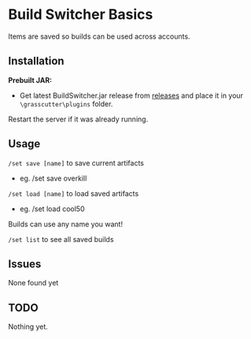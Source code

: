 # Build Switcher Basics

Items are saved so builds can be used across accounts.

## Installation
**Prebuilt JAR:** 
- Get latest BuildSwitcher.jar release from [releases](https://github.com/NotThorny/BuildSwitcher/releases) and place it in your `\grasscutter\plugins` folder.
 
 Restart the server if it was already running.
 
 ## Usage
 
`/set save [name]` to save current artifacts

- eg. /set save overkill
 
`/set load [name]` to load saved artifacts

- eg. /set load cool50

Builds can use any name you want!

`/set list` to see all saved builds

## Issues

None found yet

## TODO

Nothing yet.
